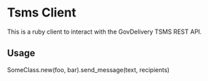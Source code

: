 Tsms Client 
===========
This is a ruby client to interact with the GovDelivery TSMS REST API. 

Usage
-----
  SomeClass.new(foo, bar).send_message(text, recipients)
